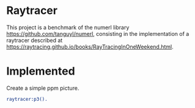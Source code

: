 Raytracer
=====

This project is a benchmark of the numerl library https://github.com/tanguyl/numerl, consisting in the implementation of a raytracer described at https://raytracing.github.io/books/RayTracingInOneWeekend.html.

# Implemented
Create a simple ppm picture.
```Erlang
raytracer:p3().
```





